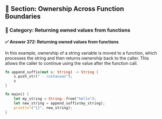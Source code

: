 ## 📘 Section: Ownership Across Function Boundaries  
### 🔹 Category: Returning owned values from functions  
#### ✅ Answer 372: Returning owned values from functions

In this example, ownership of a string variable is moved to a function, which processes the string and then returns ownership back to the caller. This allows the caller to continue using the value after the function call.

```rust
fn append_suffix(mut s: String) -> String {
    s.push_str(" - rustacean");
    s
}

fn main() {
    let my_string = String::from("hello");
    let new_string = append_suffix(my_string);
    println!("{}", new_string);
}
```
